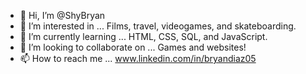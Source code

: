 - 👋 Hi, I’m @ShyBryan
- 👀 I’m interested in ... Films, travel, videogames, and skateboarding.
- 🌱 I’m currently learning ... HTML, CSS, SQL, and JavaScript.
- 💞️ I’m looking to collaborate on ... Games and websites!
- 📫 How to reach me ... www.linkedin.com/in/bryandiaz05 

<!---
ShyBryan/ShyBryan is a ✨ special ✨ repository because its `README.md` (this file) appears on your GitHub profile.
You can click the Preview link to take a look at your changes.
--->
